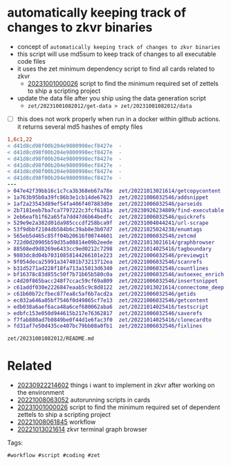 # automatically keeping track of changes to zkvr binaries

- concept of `automatically keeping track of changes to zkvr binaries`
- this script will use md5sum to keep track of changes to all executable code files
- it uses the zet minimum dependency script to find all cards related to zkvr
  - [20231001000026](/zet/20231001000026/README.md) script to find the minimum required set of zettels to ship a scripting project
- update the data file after you ship using the data generation script
  - `zet/20231001082012/get-data > zet/20231001082012/data`
- [ ] this does not work properly when run in a docker within github actions. it returns several md5 hashes of empty files

```diff
1,6c1,22
< d41d8cd98f00b204e9800998ecf8427e  -
< d41d8cd98f00b204e9800998ecf8427e  -
< d41d8cd98f00b204e9800998ecf8427e  -
< d41d8cd98f00b204e9800998ecf8427e  -
< d41d8cd98f00b204e9800998ecf8427e  -
< d41d8cd98f00b204e9800998ecf8427e  -
---
> 047e42f39bb16c1c7ca3b368eb67a78e  zet/20221013021614/getcopycontent
> 1a763b95b0a39fc86b3e1cb14de67623  zet/20221006032546/addsnippet
> 1af2a23543d89ef54fa406f407883d0e  zet/20221006032546/parseids
> 2b7181eeb7ba7ca7797222c3fcf6181a  zet/20230926234809/find-executable
> 2eb6eafb1f62a65fa7dd47d6b64bedfc  zet/20221006032546/quickrefs
> 529e9e2a382d01da985cccdf258bca9f  zet/20231004044241/url-scrape
> 53f9dbbf2104db584b6c39ab8e3b07d7  zet/20221025024238/enumtags
> 565eb5d465c85ff04b20616f00744601  zet/20221006032546/zetcmd
> 722d0d20905b59d35a08814e09b2eede  zet/20221013021614/graphbrowser
> 88508ed9d8269e6433cc9ed0212c7298  zet/20221014025416/tagboundary
> 9803dc8d04b70310858144266101e223  zet/20221006032546/previewgit
> 9f054deca25991a347401b73213712ea  zet/20221006032546/scanrefs
> b31d5271ad228f18fa713a15013d6340  zet/20221006032546/countlines
> bf16378c83d855c50f7b71b65b580c0a  zet/20221006032546/autoexec_enrich
> c4d20f865bacc248f7ccac59cf69a809  zet/20221006032546/insertsnippet
> c61addf030e2226847eaab5c9c8d8122  zet/20221013021614/connectome_deep
> c61b60b72cfbec877ea8c5af6b7acd2a  zet/20221006032546/getids
> ec032a646a05bf7546f0d49865cf7e13  zet/20221006032546/getcontent
> edb038a6aef6aca48a6cef680062aba6  zet/20221014025416/testscript
> edbfc153e050d944615b217e76362817  zet/20221006032546/saverefs
> f7fab880ad7b0849be0f44d1e6fac3f0  zet/20221014025416/clonecardto
> fd31af7e50d435ce407bc79bb08a0fb1  zet/20221006032546/fixlines
```

` zet/20231001082012/README.md `

# Related

- [20230922214602](/zet/20230922214602/README.md) things i want to implement in zkvr after working on the environment
- [20221008063052](/zet/20221008063052/README.md) autorunning scripts in cards
- [20231001000026](/zet/20231001000026/README.md) script to find the minimum required set of dependent zettels to ship a scripting project
- [20221008061845](/zet/20221008061845/README.md) workflow
- [20221013021614](/zet/20221013021614/README.md) zkvr terminal graph browser

Tags:

    #workflow #script #coding #zet
